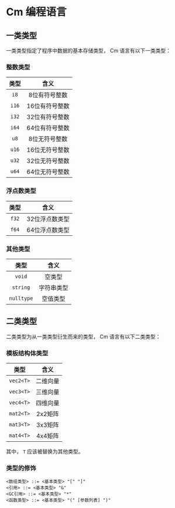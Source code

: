 # Cm 编程语言

## 一类类型

一类类型指定了程序中数据的基本存储类型， Cm 语言有以下一类类型：

### 整数类型

类型|含义
:---:|:---:
`i8`|8位有符号整数
`i16`|16位有符号整数
`i32`|32位有符号整数
`i64`|64位有符号整数
`u8`|8位无符号整数
`u16`|16位无符号整数
`u32`|32位无符号整数
`u64`|64位无符号整数

### 浮点数类型

类型|含义
:---:|:---:
`f32`|32位浮点数类型
`f64`|64位浮点数类型

### 其他类型

类型|含义
:---:|:---:
`void`|空类型
`string`|字符串类型
`nulltype`|空值类型

## 二类类型

二类类型为从一类类型衍生而来的类型， Cm 语言有以下二类类型：

### 模板结构体类型

类型|含义
:---:|:---:
`vec2<T>`|二维向量
`vec3<T>`|三维向量
`vec4<T>`|四维向量
`mat2<T>`|2x2矩阵
`mat3<T>`|3x3矩阵
`mat4<T>`|4x4矩阵

其中， `T` 应该被替换为其他类型。

### 类型的修饰

```bnf
<数组类型> ::= <基本类型> "[" "]"
<引用> ::= <基本类型> "&"
<GC引用> ::= <基本类型> "*"
<函数类型> ::= <基本类型> "(" [参数列表] ")"
```
